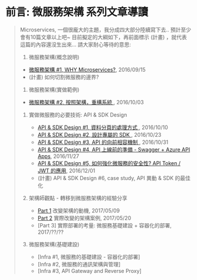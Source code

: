 # 前言: 微服務架構 系列文章導讀

> Microservices, 一個很龐大的主題，我分成四大部分陸續寫下去.. 預計至少會有10篇文章以上吧~
> 目前擬定的大綱如下，再前面標示 (計畫) ，就代表這篇的內容還沒生出來... 請大家耐心等待的意思:
>   
> 1. 微服務架構(概念說明)
>   - [微服務架構 #1, WHY Microservices?](/2016/09/15/microservice-case-study-01/), 2016/09/15
>   - (計畫) 如何切割微服務的邊界?
> 
> 1. 微服務架構(實做範例)
>   - [微服務架構 #2, 按照架構，重構系統 ](/2016/10/03/microservice2/), 2016/10/03
> 
> 1. 實做微服務的必要技術: API & SDK Design
>     - [API & SDK Design #1, 資料分頁的處理方式 ](/2016/10/10/microservice3/), 2016/10/10
>     - [API & SDK Design #2, 設計專屬的 SDK ](/2016/10/23/microservice4/), 2016/10/23
>     - [API & SDK Design #3, API 的向前相容機制 ](/2016/10/31/microservice5/), 2016/10/31
>     - [API & SDK Design #4, API 上線前的準備 - Swagger + Azure API Apps](/2016/11/27/microservice6/), 2016/11/27
>     - [API & SDK Design #5, 如何強化微服務的安全性? API Token / JWT 的應用](/2016/12/01/microservice7-apitoken/), 2016/12/01
>     - (計畫) API & SDK Design #6, case study, API 異動 & SDK 的最佳化
> 
> 1. 架構師觀點 - 轉移到微服務架構的經驗分享
>    - [Part 1](/2017/04/15/microservice8-case-study/) 改變架構的動機, 2017/05/09
>    - [Part 2](/2017/05/20/microservice8-case-study-p2/) 實際改變的架構案例, 2017/05/20
>    - [Part 3] 實際部署的考量: 微服務基礎建設 + 容器化的部署, 2017/??/??
>
> 1. 微服務架構(基礎建設)
>     - [Infra #1, 微服務的基礎建設 - 容器化的部署]
>     - [Infra #2, 微服務的通訊架構與管理]
>     - [Infra #3, API Gateway and Reverse Proxy]

